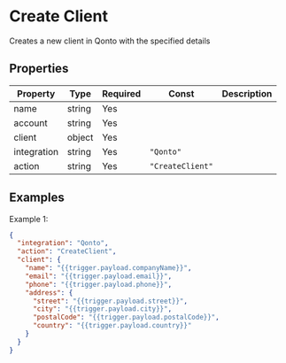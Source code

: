 # Create Client

Creates a new client in Qonto with the specified details

## Properties

| Property | Type | Required | Const | Description |
|----------|------|----------|-------|-------------|
| name | string | Yes |  |  |
| account | string | Yes |  |  |
| client | object | Yes |  |  |
| integration | string | Yes | `"Qonto"` |  |
| action | string | Yes | `"CreateClient"` |  |

## Examples

Example 1:

```json
{
  "integration": "Qonto",
  "action": "CreateClient",
  "client": {
    "name": "{{trigger.payload.companyName}}",
    "email": "{{trigger.payload.email}}",
    "phone": "{{trigger.payload.phone}}",
    "address": {
      "street": "{{trigger.payload.street}}",
      "city": "{{trigger.payload.city}}",
      "postalCode": "{{trigger.payload.postalCode}}",
      "country": "{{trigger.payload.country}}"
    }
  }
}
```

